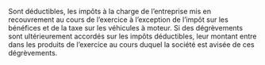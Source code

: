 Sont  déductibles,  les  impôts  à  la  charge  de  l’entreprise  mis  en recouvrement au cours de l’exercice à l’exception de l’impôt sur les bénéfices et de la taxe sur les véhicules à moteur.
Si des dégrèvements sont ultérieurement accordés sur les impôts déductibles, leur montant entre dans les produits de l’exercice au cours duquel la société est avisée de ces dégrèvements.